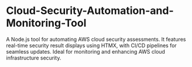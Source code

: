 # Cloud-Security-Automation-and-Monitoring-Tool
A Node.js tool for automating AWS cloud security assessments. It features real-time security result displays using HTMX, with CI/CD pipelines for seamless updates. Ideal for monitoring and enhancing AWS cloud infrastructure security.
